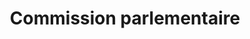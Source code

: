 ---
title: Commission parlementaire
longTitle: 'Commission parlementaire'
tags:
- gccommon
french:
- "[[Parliamentary committees]]"
---